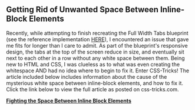 ## Getting Rid of Unwanted Space Between Inline-Block Elements

Recently, while attempting to finish recreating the Full Width Tabs blueprint (see the reference implementation [HERE](http://tympanus.net/Blueprints/FullWidthTabs/)), I encountered an issue that gave me fits for longer than I care to admit. As part of the blueprint's responsive design, the tabs at the top of the screen reduce in size, and eventually sit next to each other in a row without any white space between them. Being new to HTML and CSS, I was clueless as to what was even creating the whitespace AND had no idea where to begin to fix it. Enter CSS-Tricks! The article included below includes information about the cause of the mysterious white space between inline-block elements, and how to fix it. Click the link below to view the full article as posted on css-tricks.com.

**[Fighting the Space Between Inline Block Elements](https://css-tricks.com/fighting-the-space-between-inline-block-elements/)**
